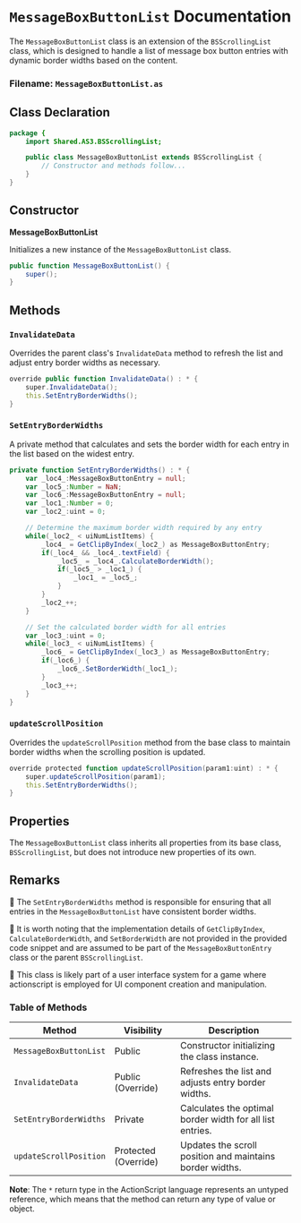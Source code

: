 # `MessageBoxButtonList` Documentation

The `MessageBoxButtonList` class is an extension of the `BSScrollingList` class, which is designed to handle a list of message box button entries with dynamic border widths based on the content.

### Filename: `MessageBoxButtonList.as`

## Class Declaration

```actionscript
package {
    import Shared.AS3.BSScrollingList;

    public class MessageBoxButtonList extends BSScrollingList {
        // Constructor and methods follow...
    }
}
```

## Constructor

**MessageBoxButtonList**

Initializes a new instance of the `MessageBoxButtonList` class.

```actionscript
public function MessageBoxButtonList() {
    super();
}
```

## Methods

### `InvalidateData`

Overrides the parent class's `InvalidateData` method to refresh the list and adjust entry border widths as necessary.

```actionscript
override public function InvalidateData() : * {
    super.InvalidateData();
    this.SetEntryBorderWidths();
}
```

### `SetEntryBorderWidths`

A private method that calculates and sets the border width for each entry in the list based on the widest entry.

```actionscript
private function SetEntryBorderWidths() : * {
    var _loc4_:MessageBoxButtonEntry = null;
    var _loc5_:Number = NaN;
    var _loc6_:MessageBoxButtonEntry = null;
    var _loc1_:Number = 0;
    var _loc2_:uint = 0;

    // Determine the maximum border width required by any entry
    while(_loc2_ < uiNumListItems) {
        _loc4_ = GetClipByIndex(_loc2_) as MessageBoxButtonEntry;
        if(_loc4_ && _loc4_.textField) {
            _loc5_ = _loc4_.CalculateBorderWidth();
            if(_loc5_ > _loc1_) {
                _loc1_ = _loc5_;
            }
        }
        _loc2_++;
    }

    // Set the calculated border width for all entries
    var _loc3_:uint = 0;
    while(_loc3_ < uiNumListItems) {
        _loc6_ = GetClipByIndex(_loc3_) as MessageBoxButtonEntry;
        if(_loc6_) {
            _loc6_.SetBorderWidth(_loc1_);
        }
        _loc3_++;
    }
}
```

### `updateScrollPosition`

Overrides the `updateScrollPosition` method from the base class to maintain border widths when the scrolling position is updated.

```actionscript
override protected function updateScrollPosition(param1:uint) : * {
    super.updateScrollPosition(param1);
    this.SetEntryBorderWidths();
}
```

## Properties
The `MessageBoxButtonList` class inherits all properties from its base class, `BSScrollingList`, but does not introduce new properties of its own.

## Remarks

📌 The `SetEntryBorderWidths` method is responsible for ensuring that all entries in the `MessageBoxButtonList` have consistent border widths.

📌 It is worth noting that the implementation details of `GetClipByIndex`, `CalculateBorderWidth`, and `SetBorderWidth` are not provided in the provided code snippet and are assumed to be part of the `MessageBoxButtonEntry` class or the parent `BSScrollingList`.

📌 This class is likely part of a user interface system for a game where actionscript is employed for UI component creation and manipulation.

### Table of Methods

| **Method** | **Visibility** | **Description** |
| ---------- | -------------- | --------------- |
| `MessageBoxButtonList` | Public | Constructor initializing the class instance. |
| `InvalidateData` | Public (Override) | Refreshes the list and adjusts entry border widths. |
| `SetEntryBorderWidths` | Private | Calculates the optimal border width for all list entries. |
| `updateScrollPosition` | Protected (Override) | Updates the scroll position and maintains border widths. |

**Note**: The `*` return type in the ActionScript language represents an untyped reference, which means that the method can return any type of value or object.
